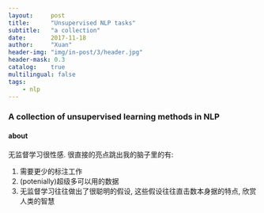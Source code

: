```yaml
---
layout:     post
title:      "Unsupervised NLP tasks"
subtitle:   "a collection"
date:       2017-11-18
author:     "Xuan"
header-img: "img/in-post/3/header.jpg"
header-mask: 0.3
catalog:    true
multilingual: false
tags:
    - nlp
---
```


### A collection of unsupervised learning methods in NLP
#### about
无监督学习很性感. 很直接的亮点跳出我的脑子里的有:  
1. 需要更少的标注工作
2. (potenially)超级多可以用的数据
3. 无监督学习往往做出了很聪明的假设, 这些假设往往直击数本身据的特点, 欣赏人类的智慧

